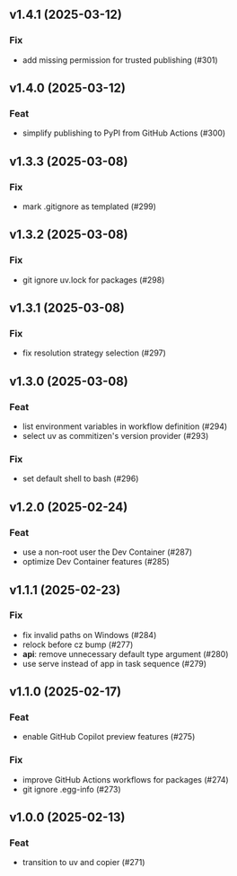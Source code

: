 ## v1.4.1 (2025-03-12)

### Fix

- add missing permission for trusted publishing (#301)

## v1.4.0 (2025-03-12)

### Feat

- simplify publishing to PyPI from GitHub Actions (#300)

## v1.3.3 (2025-03-08)

### Fix

- mark .gitignore as templated (#299)

## v1.3.2 (2025-03-08)

### Fix

- git ignore uv.lock for packages (#298)

## v1.3.1 (2025-03-08)

### Fix

- fix resolution strategy selection (#297)

## v1.3.0 (2025-03-08)

### Feat

- list environment variables in workflow definition (#294)
- select uv as commitizen's version provider (#293)

### Fix

- set default shell to bash (#296)

## v1.2.0 (2025-02-24)

### Feat

- use a non-root user the Dev Container (#287)
- optimize Dev Container features (#285)

## v1.1.1 (2025-02-23)

### Fix

- fix invalid paths on Windows (#284)
- relock before cz bump (#277)
- **api**: remove unnecessary default type argument (#280)
- use serve instead of app in task sequence (#279)

## v1.1.0 (2025-02-17)

### Feat

- enable GitHub Copilot preview features (#275)

### Fix

- improve GitHub Actions workflows for packages (#274)
- git ignore .egg-info (#273)

## v1.0.0 (2025-02-13)

### Feat

- transition to uv and copier (#271)
